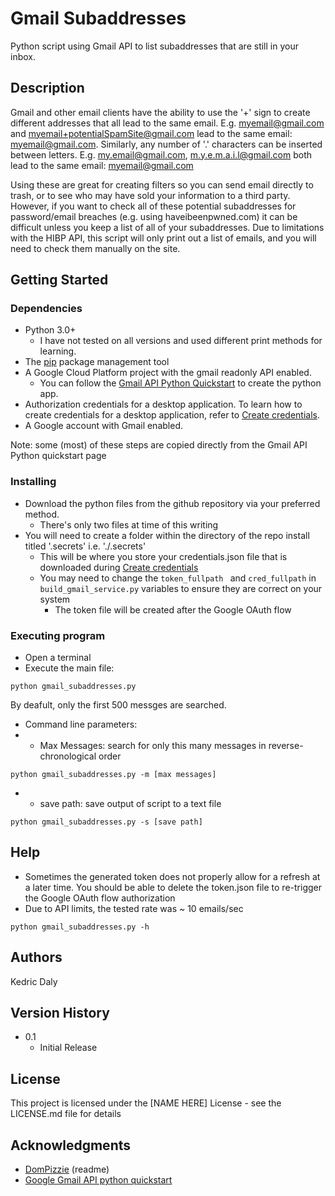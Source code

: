 # Gmail Subaddresses

Python script using Gmail API to list subaddresses that are still in your inbox.

## Description

Gmail and other email clients have the ability to use the '+' sign to create different addresses that all lead to the same email.
E.g. myemail@gmail.com and myemail+potentialSpamSite@gmail.com lead to the same email: myemail@gmail.com.
Similarly, any number of '.' characters can be inserted between letters.
E.g. my.email@gmail.com, m.y.e.m.a.i.l@gmail.com both lead to the same email: myemail@gmail.com

Using these are great for creating filters so you can send email directly to trash, or to see who may have sold your information to a third party.
However, if you want to check all of these potential subaddresses for password/email breaches (e.g. using haveibeenpwned.com) it can be difficult unless you keep a list
of all of your subaddresses. Due to limitations with the HIBP API, this script will only print out a list of emails, and you will need to check them manually on the site.

## Getting Started

### Dependencies

* Python 3.0+
  * I have not tested on all versions and used different print methods for learning.
* The [pip](https://pypi.python.org/pypi/pip) package management tool
* A Google Cloud Platform project with the gmail readonly API enabled.
  * You can follow the [Gmail API Python Quickstart](https://developers.google.com/gmail/api/quickstart/python) to create the python app.
* Authorization credentials for a desktop application. To learn how to create credentials for a desktop application, refer to [Create credentials](https://developers.google.com/workspace/guides/create-credentials).
* A Google account with Gmail enabled.

Note: some (most) of these steps are copied directly from the Gmail API Python quickstart page

### Installing

* Download the python files from the github repository via your preferred method.
  * There's only two files at time of this writing
* You will need to create a folder within the directory of the repo install titled '.secrets' i.e. './.secrets'
  * This will be where you store your credentials.json file that is downloaded during [Create credentials](https://developers.google.com/workspace/guides/create-credentials)
  * You may need to change the ```token_fullpath ``` and ```cred_fullpath``` in ```build_gmail_service.py``` variables to ensure they are correct on your system
    * The token file will be created after the Google OAuth flow

### Executing program

* Open a terminal
* Execute the main file:
```
python gmail_subaddresses.py
```
By deafult, only the first 500 messges are searched.

* Command line parameters:
* * Max Messages: search for only this many messages in reverse-chronological order
```
python gmail_subaddresses.py -m [max messages]
```
* * save path: save output of script to a text file
```
python gmail_subaddresses.py -s [save path]
```

## Help

* Sometimes the generated token does not properly allow for a refresh at a later time. You should be able to delete the token.json file to re-trigger the Google OAuth flow authorization
* Due to API limits, the tested rate was ~ 10 emails/sec
```
python gmail_subaddresses.py -h
```

## Authors

Kedric Daly 

## Version History

* 0.1
    * Initial Release

## License

This project is licensed under the [NAME HERE] License - see the LICENSE.md file for details

## Acknowledgments

* [DomPizzie](https://gist.github.com/DomPizzie/7a5ff55ffa9081f2de27c315f5018afc) (readme)
* [Google Gmail API python quickstart](https://developers.google.com/gmail/api/quickstart/python)
